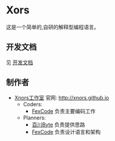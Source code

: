 # Xors
这是一个简单的,自研的解释型编程语言。

## 开发文档
见 [开发文档](./docs/dev.md)

## 制作者
- [Xnors工作室](http://github.com/xnors) 官网: http://xnors.github.io
  - Coders: 
    - [FexCode](https://github.com/FexCode) 负责主要编码工作
  - Planners: 
    - [百川Byte](https://github.com/BaichuanByte) 负责提供思路
    - [FexCode](https://github.com/FexCode) 负责设计语言和架构

